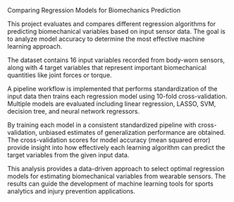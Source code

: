 Comparing Regression Models for Biomechanics Prediction

This project evaluates and compares different regression algorithms for predicting biomechanical variables based on input sensor data. The goal is to analyze model accuracy to determine the most effective machine learning approach.

The dataset contains 16 input variables recorded from body-worn sensors, along with 4 target variables that represent important biomechanical quantities like joint forces or torque.

A pipeline workflow is implemented that performs standardization of the input data then trains each regression model using 10-fold cross-validation. Multiple models are evaluated including linear regression, LASSO, SVM, decision tree, and neural network regressors.

By training each model in a consistent standardized pipeline with cross-validation, unbiased estimates of generalization performance are obtained. The cross-validation scores for model accuracy (mean squared error) provide insight into how effectively each learning algorithm can predict the target variables from the given input data.

This analysis provides a data-driven approach to select optimal regression models for estimating biomechanical variables from wearable sensors. The results can guide the development of machine learning tools for sports analytics and injury prevention applications.

